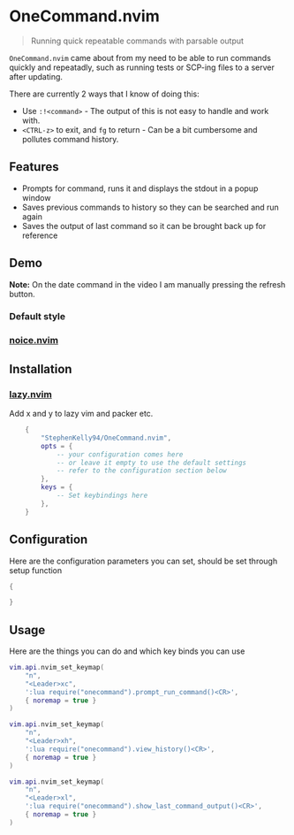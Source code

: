 # OneCommand.nvim
> Running quick repeatable commands with parsable output

`OneCommand.nvim` came about from my need to be able to run commands quickly
and repeatadly, such as running tests or SCP-ing files to a server after updating.

There are currently 2 ways that I know of doing this:
* Use `:!<command>` - The output of this is not easy to handle and work with.
* `<CTRL-z>` to exit, and `fg` to return - Can be a bit cumbersome and pollutes
command history.

## Features
* Prompts for command, runs it and displays the stdout in a popup window
* Saves previous commands to history so they can be searched and run again
* Saves the output of last command so it can be brought back up for reference

## Demo
**Note:** On the date command in the video I am manually pressing the refresh button.

### Default style

### [noice.nvim](https://github.com/folke/noice.nvim)


## Installation

### [lazy.nvim](https://github.com/folke/lazy.nvim)
Add x and y to lazy vim and packer etc.
```lua
    {
        "StephenKelly94/OneCommand.nvim",
        opts = {
            -- your configuration comes here
            -- or leave it empty to use the default settings
            -- refer to the configuration section below
        },
        keys = {
            -- Set keybindings here
        },
    }
```

## Configuration
Here are the configuration parameters you can set, should be set through setup
function
```lua
{

}
```

## Usage
Here are the things you can do and which key binds you can use
```lua
vim.api.nvim_set_keymap(
    "n",
    "<Leader>xc",
    ':lua require("onecommand").prompt_run_command()<CR>',
    { noremap = true }
)

vim.api.nvim_set_keymap(
    "n",
    "<Leader>xh",
    ':lua require("onecommand").view_history()<CR>',
    { noremap = true }
)

vim.api.nvim_set_keymap(
    "n",
    "<Leader>xl",
    ':lua require("onecommand").show_last_command_output()<CR>',
    { noremap = true }
)
```
